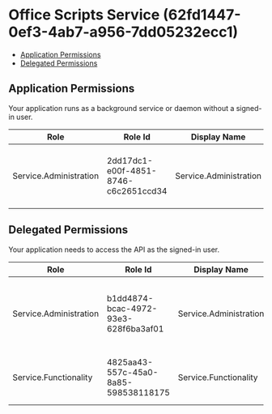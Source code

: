 # Office Scripts Service (62fd1447-0ef3-4ab7-a956-7dd05232ecc1)
- [Application Permissions](#application-permissions)
- [Delegated Permissions](#delegated-permissions)

## Application Permissions
Your application runs as a background service or daemon without a signed-in user.

| Role | Role Id | Display Name | Description |
|---|---|---|---|
| Service.Administration | 2dd17dc1-e00f-4851-8746-c6c2651ccd34 | Service.Administration | Allows user to perform administration tasks for Office Scripts. |

## Delegated Permissions
Your application needs to access the API as the signed-in user. 

| Role | Role Id | Display Name | Description |
|---|---|---|---|
| Service.Administration | b1dd4874-bcac-4972-93e3-628f6ba3af01 | Service.Administration | Allows admin users to perform administrative tasks for Office Scripts. |
| Service.Functionality | 4825aa43-557c-45a0-8a85-598538118175 | Service.Functionality | Allows users to perform regular tasks for Office Scripts. |

